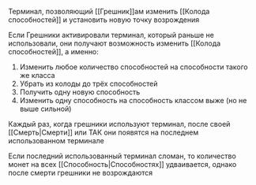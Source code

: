 Терминал, позволяющий [[Грешник]]ам изменить [[Колода способностей]] и установить новую точку возрождения

Если Грешники активировали терминал, который раньше не использовали, они получают возможность изменить [[Колода способностей]], а именно:
1. Изменить любое количество способностей на способности такого же класса
2. Убрать из колоды до трёх способностей
3. Получить одну новую способность
4. Изменить одну способность на способность классом выже (но не выше сильной)

Каждый раз, когда грешники используют терминал, после своей [[Смерть|Смерти]] или ТАК они появятся на последнем использованном терминале

Если последний использованный терминал сломан, то количество монет на всех [[Способность|Способностях]] удваивается, однако после смерти грешники не возрождаются